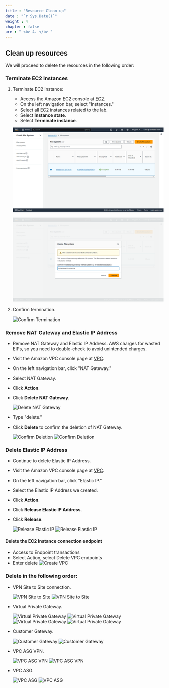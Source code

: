 ```yaml
---
title : "Resource Clean up"
date : "`r Sys.Date()`"
weight : 4
chapter : false
pre : " <b> 4. </b> "
---
```

## Clean up resources

We will proceed to delete the resources in the following order:

### Terminate EC2 Instances

1. Terminate EC2 instance:
    - Access the Amazon EC2 console at [EC2](https://console.aws.amazon.com/ec2/).
    - On the left navigation bar, select "Instances."
    - Select all EC2 instances related to the lab.
    - Select **Instance state**.
    - Select **Terminate instance**.
   
   ![Terminate EC2](/images/4-resourecleanup/efs.png?featherlight=false&width=90pc)

   ![Terminate EC2](/images/4-resourecleanup/efs-1.png?featherlight=false&width=90pc)

2. Confirm termination.

   ![Confirm Termination](/images/16/0002.png?featherlight=false&width=90pc)

### Remove NAT Gateway and Elastic IP Address

- Remove NAT Gateway and Elastic IP Address. AWS charges for wasted EIPs, so you need to double-check to avoid unintended charges.
- Visit the Amazon VPC console page at [VPC](https://console.aws.amazon.com/vpc/).
- On the left navigation bar, click "NAT Gateway."
- Select NAT Gateway.
- Click **Action**.
- Click **Delete NAT Gateway**.

   ![Delete NAT Gateway](/images/16/0003.png?featherlight=false&width=90pc)

- Type "delete."
- Click **Delete** to confirm the deletion of NAT Gateway.

   ![Confirm Deletion](/images/16/0004.png?featherlight=false&width=90pc)
   ![Confirm Deletion](/images/16/0005.png?featherlight=false&width=90pc)

### Delete Elastic IP Address

- Continue to delete Elastic IP Address.
- Visit the Amazon VPC console page at [VPC](https://console.aws.amazon.com/vpc/).
- On the left navigation bar, click "Elastic IP."
- Select the Elastic IP Address we created.
- Click **Action**.
- Click **Release Elastic IP Address**.
- Click **Release**.

   ![Release Elastic IP](/images/16/0006.png?featherlight=false&width=90pc)
   ![Release Elastic IP](/images/16/0007.png?featherlight=false&width=90pc)

#### Delete the EC2 Instance connection endpoint
- Access to Endpoint transactions
- Select Action, select Delete VPC endpoints
- Enter delete
![Create VPC](/images/16/00020.png?featherlight=false&width=90pc)

### Delete in the following order:

- VPN Site to Site connection.

   ![VPN Site to Site](/images/16/0008.png?featherlight=false&width=90pc)
   ![VPN Site to Site](/images/16/0009.png?featherlight=false&width=90pc)

- Virtual Private Gateway.

   ![Virtual Private Gateway](/images/16/00010.png?featherlight=false&width=90pc)
   ![Virtual Private Gateway](/images/16/00011.png?featherlight=false&width=90pc)
   ![Virtual Private Gateway](/images/16/00012.png?featherlight=false&width=90pc)
   ![Virtual Private Gateway](/images/16/00013.png?featherlight=false&width=90pc)

- Customer Gateway.

   ![Customer Gateway](/images/16/00014.png?featherlight=false&width=90pc)
   ![Customer Gateway](/images/16/00015.png?featherlight=false&width=90pc)

- VPC ASG VPN.

   ![VPC ASG VPN](/images/16/00016.png?featherlight=false&width=90pc)
   ![VPC ASG VPN](/images/16/00017.png?featherlight=false&width=90pc)

- VPC ASG.

   ![VPC ASG](/images/16/00018.png?featherlight=false&width=90pc)
   ![VPC ASG](/images/16/00019.png?featherlight=false&width=90pc)
